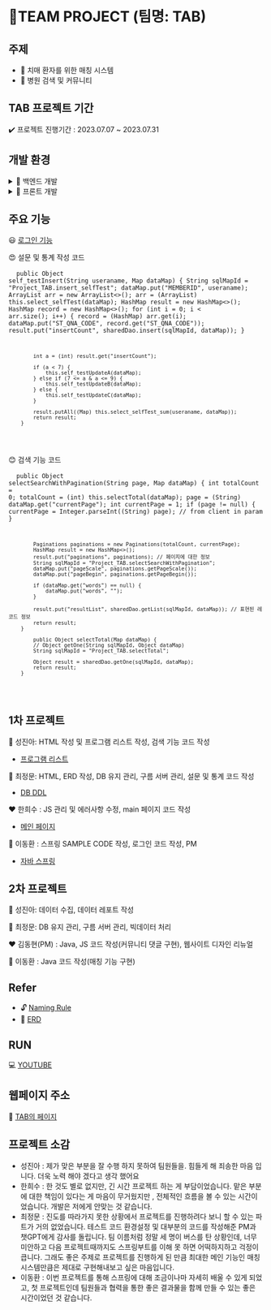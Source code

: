# 📃TEAM PROJECT (팀명: TAB) 
##  주제
- 📒 치매 환자를 위한 매칭 시스템
- 📓 병원 검색 및 커뮤니티

## TAB 프로젝트 기간 

✔️ 프로젝트 진행기간 : 2023.07.07 ~ 2023.07.31

## 개발 환경
<details>
<summary>🔧 백엔드 개발 </summary>

- JAVA 17
- SPRING BOOT
- MYBATIS
- MYSQL

</details>

<details>
<summary>🔧 프론트 개발 </summary>

 - HTML
 - CSS
 - JAVASCRIPT
 - BOOTSTRAP

</details>

## 주요 기능

😃 [로그인 기능](https://github.com/lee000403/study_springboots_gradle/blob/main/src/main/java/com/yojulab/study_springboot/security/PrincipalUserService.java)

😍 설문 및 통계 작성 코드 
        <pre>
        <code>
        public Object self_testInsert(String useraname, Map dataMap) {
            String sqlMapId = "Project_TAB.insert_selfTest";
            dataMap.put("MEMBERID", useraname);
            ArrayList arr = new ArrayList<>();
            arr = (ArrayList) this.select_selfTest(dataMap);
            HashMap result = new HashMap<>();
            HashMap record = new HashMap<>();
            for (int i = 0; i < arr.size(); i++) {
                record = (HashMap) arr.get(i);
                dataMap.put("ST_QNA_CODE", record.get("ST_QNA_CODE"));
                result.put("insertCount", sharedDao.insert(sqlMapId, dataMap));
            }

            int a = (int) result.get("insertCount");

            if (a < 7) {
                this.self_testUpdateA(dataMap);
            } else if (7 <= a & a <= 9) {
                this.self_testUpdateB(dataMap);
            } else {
                this.self_testUpdateC(dataMap);
            }

            result.putAll((Map) this.select_selfTest_sum(useraname, dataMap));
            return result;
        }
</code>
</pre>

😊 검색 기능 코드
    <pre>
    <code>
        public Object selectSearchWithPagination(String page, Map dataMap) {
            int totalCount = 0;
            totalCount = (int) this.selectTotal(dataMap);
            page = (String) dataMap.get("currentPage");
            int currentPage = 1;
            if (page != null) {
                currentPage = Integer.parseInt((String) page); // from client in param
            }

            Paginations paginations = new Paginations(totalCount, currentPage);
            HashMap result = new HashMap<>();
            result.put("paginations", paginations); // 페이지에 대한 정보
            String sqlMapId = "Project_TAB.selectSearchWithPagination";
            dataMap.put("pageScale", paginations.getPageScale());
            dataMap.put("pageBegin", paginations.getPageBegin());

            if (dataMap.get("words") == null) {
                dataMap.put("words", "");
            }

            result.put("resultList", sharedDao.getList(sqlMapId, dataMap)); // 표현된 레코드 정보
            return result;
        }

            public Object selectTotal(Map dataMap) {
            // Object getOne(String sqlMapId, Object dataMap)
            String sqlMapId = "Project_TAB.selectTotal";

            Object result = sharedDao.getOne(sqlMapId, dataMap);
            return result;
        }
</code>
</pre>

## 1차 프로젝트

💛 성진아: HTML 작성 및 프로그램 리스트 작성, 검색 기능 코드 작성
* [프로그램 리스트](https://docs.google.com/spreadsheets/d/1xxuT0KH9dNd7kJxffIC4Bcai3GewpnPB1UQJuZOD4wk/edit#gid=0)

💙 최정문: HTML, ERD 작성, DB 유지 관리, 구름 서버 관리, 설문 및 통계 코드 작성
* [DB DDL](https://github.com/lee000403/study_springboots_gradle/blob/main/Docs/Databases/sqls/TOTAL_DDL.sql)

❤️ 한희수 : JS 관리 및 에러사항 수정, main 페이지 코드 작성
* [메인 페이지](https://github.com/lee000403/study_springboots_gradle/blob/main/src/main/webapp/WEB-INF/views/main_page/main_page.jsp)

💚 이동환 : 스프링 SAMPLE CODE 작성, 로그인 코드 작성, PM
* [자바 스프링](https://github.com/lee000403/study_springboots_gradle/blob/main/src/main/java/com/yojulab/study_springboot/controller/Project_TABController.java)

## 2차 프로젝트

💛 성진아: 데이터 수집, 데이터 레포트 작성


💙 최정문: DB 유지 관리, 구름 서버 관리, 빅데이터 처리


❤️ 김동현(PM) : Java, JS 코드 작성(커뮤니티 댓글 구현), 웹사이트 디자인 리뉴얼


💚 이동환 : Java 코드 작성(매칭 기능 구현)


## Refer

- 🔓 [Naming Rule](https://docs.google.com/spreadsheets/d/1_G0fnScj4lSqw9ThLMKuQ8byJUeYFYzNGx42o5CeTqw/edit#gid=0)
- 🎲 [ERD](https://github.com/lee000403/study_springboots_gradle/blob/main/Docs/Databases/total_erd.vuerd)


## RUN

💻 [YOUTUBE](https://www.youtube.com/watch?v=JuikXN1-NT4)

## 웹페이지 주소

🐳 [TAB의 페이지](https://project-tab-pcddi.run.goorm.site/)

## 프로젝트 소감 

- 성진아 : 제가 맞은 부분을 잘  수행 하지 못하여 팀원들을. 힘들게 해 죄송한 마음 입니다.  더욱 노력 해야 겠다고 생각 했어요 
- 한희수 : 한 것도 별로 없지만, 긴 시간 프로젝트 하는 게 부담이었습니다. 맡은 부분에 대한 책임이 있다는 게 마음이 무거웠지만 , 전체적인 흐름을 볼 수 있는 시간이었습니다. 개발은 저에게 안맞는 것 같습니다.
- 최정문 : 진도를 따라가지 못한 상황에서 프로젝트를 진행하려다 보니 할 수 있는 파트가 거의 없었습니다. 테스트 코드 환경설정 및 대부분의 코드를 작성해준 PM과 챗GPT에게 감사를 돌립니다. 팀 이름처럼 정말 세 명이 버스를 탄 상황인데, 너무 미안하고 다음 프로젝트때까지도 스프링부트를 이해 못 하면 어떡하지하고 걱정이 큽니다. 그래도 좋은 주제로 프로젝트를 진행하게 된 만큼 최대한 메인 기능인 매칭 시스템만큼은 제대로 구현해내보고 싶은 마음입니다. 
- 이동환 : 이번 프로젝트를 통해 스프링에 대해 조금이나마 자세히 배울 수 있게 되었고, 첫 프로젝트인데 팀원들과 협력을 통한 좋은 결과물을 함께 만들 수 있는 좋은 시간이었던 것 같습니다.